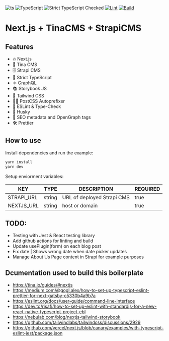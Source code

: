 ![ts](https://badgen.net/badge/-/TypeScript/blue?icon=typescript&label)
![TypeScript](https://badges.frapsoft.com/typescript/version/typescript-next.svg?v=101)
![Strict TypeScript Checked](https://badgen.net/badge/TS/Strict)
[![Lint](https://github.com/kikeonline/tina-next-js/actions/workflows/lint.yml/badge.svg?branch=main)](https://github.com/kikeonline/tina-next-js/actions/workflows/lint.yml)
[![Build](https://github.com/kikeonline/tina-next-js/actions/workflows/build.yml/badge.svg?branch=main)](https://github.com/kikeonline/tina-next-js/actions/workflows/build.yml)

# Next.js + TinaCMS + StrapiCMS

## Features
- 🔥 Next.js
- 🦙 Tina CMS
- 🗄 Strapi CMS
- 🛂 Strict TypeScript
- ⚛️ GraphQL
- 📚 Storybook JS
- 🎨 Tailwind CSS
- 💅🏼 PostCSS Autoprefixer
- 🚨 ESLint & Type-Check
- 🐶 Husky
- 🤖 SEO metadata and OpenGraph tags
- 🛠 Prettier

## How to use

Install dependencies and run the example:

```bash
yarn install
yarn dev
```
Setup enviorment variables:

| KEY | TYPE | DESCRIPTION | REQUIRED 
| ------ | ------ | ------ | ------------- 
| STRAPI_URL  | string | URL of deployed Strapi CMS | true 
| NEXTJS_URL  | string | host or domain | true 


## TODO: 

- Testing with Jest & React testing library
- Add github actions for linting and build
- Update usePlugin(form) on each blog post
- Fix date | Shows wrong date when date picker updates
- Manage About Us Page content in Strapi for example purposes


## Dcumentation used to build this boilerplate
- https://tina.io/guides/#nextjs
- https://medium.com/@gogl.alex/how-to-set-up-typescript-eslint-prettier-for-next-gatsby-c5330b4a9b7a
- https://eslint.org/docs/user-guide/command-line-interface
- https://dev.to/risafj/how-to-set-up-eslint-with-standardjs-for-a-new-react-native-typescript-project-ebl
- https://nebulab.com/blog/nextjs-tailwind-storybook
- https://github.com/tailwindlabs/tailwindcss/discussions/2929
- https://github.com/vercel/next.js/blob/canary/examples/with-typescript-eslint-jest/package.json
